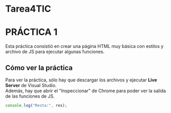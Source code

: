 # Tarea4TIC
 
# PRÁCTICA 1

Esta práctica consistió en crear una página HTML muy básica con estilos y archivo de JS para ejecutar algunas funciones.

## Cómo ver la práctica

Para ver la práctica, sólo hay que descargar los archivos y ejecutar **Live Server** de Visual Studio.  
Además, hay que abrir el "Inspeccionar" de Chrome para poder ver la salida de las funciones de JS.

```javascript
console.log("Resta:", res);